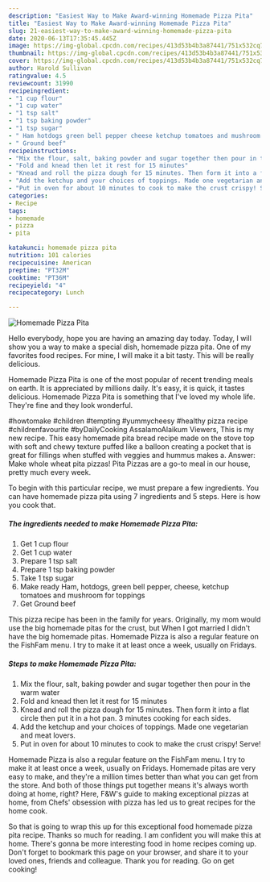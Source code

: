 ```yaml
---
description: "Easiest Way to Make Award-winning Homemade Pizza Pita"
title: "Easiest Way to Make Award-winning Homemade Pizza Pita"
slug: 21-easiest-way-to-make-award-winning-homemade-pizza-pita
date: 2020-06-13T17:35:45.445Z
image: https://img-global.cpcdn.com/recipes/413d53b4b3a87441/751x532cq70/homemade-pizza-pita-recipe-main-photo.jpg
thumbnail: https://img-global.cpcdn.com/recipes/413d53b4b3a87441/751x532cq70/homemade-pizza-pita-recipe-main-photo.jpg
cover: https://img-global.cpcdn.com/recipes/413d53b4b3a87441/751x532cq70/homemade-pizza-pita-recipe-main-photo.jpg
author: Harold Sullivan
ratingvalue: 4.5
reviewcount: 31990
recipeingredient:
- "1 cup flour"
- "1 cup water"
- "1 tsp salt"
- "1 tsp baking powder"
- "1 tsp sugar"
- " Ham hotdogs green bell pepper cheese ketchup tomatoes and mushroom for toppings"
- " Ground beef"
recipeinstructions:
- "Mix the flour, salt, baking powder and sugar together then pour in the warm water"
- "Fold and knead then let it rest for 15 minutes"
- "Knead and roll the pizza dough for 15 minutes. Then form it into a flat circle then put it in a hot pan. 3 minutes cooking for each sides."
- "Add the ketchup and your choices of toppings. Made one vegetarian and meat lovers."
- "Put in oven for about 10 minutes to cook to make the crust crispy! Serve!"
categories:
- Recipe
tags:
- homemade
- pizza
- pita

katakunci: homemade pizza pita 
nutrition: 101 calories
recipecuisine: American
preptime: "PT32M"
cooktime: "PT36M"
recipeyield: "4"
recipecategory: Lunch

---
```



![Homemade Pizza Pita](https://img-global.cpcdn.com/recipes/413d53b4b3a87441/751x532cq70/homemade-pizza-pita-recipe-main-photo.jpg)

Hello everybody, hope you are having an amazing day today. Today, I will show you a way to make a special dish, homemade pizza pita. One of my favorites food recipes. For mine, I will make it a bit tasty. This will be really delicious.

Homemade Pizza Pita is one of the most popular of recent trending meals on earth. It is appreciated by millions daily. It's easy, it is quick, it tastes delicious. Homemade Pizza Pita is something that I've loved my whole life. They're fine and they look wonderful.

#howtomake #children #tempting #yummycheesy #healthy pizza recipe #childrenfavourite #byDailyCooking AssalamoAlaikum Viewers, This is my new recipe. This easy homemade pita bread recipe made on the stove top with soft and chewy texture puffed like a balloon creating a pocket that is great for fillings when stuffed with veggies and hummus makes a. Answer: Make whole wheat pita pizzas! Pita Pizzas are a go-to meal in our house, pretty much every week.


To begin with this particular recipe, we must prepare a few ingredients. You can have homemade pizza pita using 7 ingredients and 5 steps. Here is how you cook that.

<!--inarticleads1-->

##### The ingredients needed to make Homemade Pizza Pita:

1. Get 1 cup flour
1. Get 1 cup water
1. Prepare 1 tsp salt
1. Prepare 1 tsp baking powder
1. Take 1 tsp sugar
1. Make ready  Ham, hotdogs, green bell pepper, cheese, ketchup tomatoes and mushroom for toppings
1. Get  Ground beef


This pizza recipe has been in the family for years. Originally, my mom would use the big homemade pitas for the crust, but When I got married I didn&#39;t have the big homemade pitas. Homemade Pizza is also a regular feature on the FishFam menu. I try to make it at least once a week, usually on Fridays. 

<!--inarticleads2-->

##### Steps to make Homemade Pizza Pita:

1. Mix the flour, salt, baking powder and sugar together then pour in the warm water
1. Fold and knead then let it rest for 15 minutes
1. Knead and roll the pizza dough for 15 minutes. Then form it into a flat circle then put it in a hot pan. 3 minutes cooking for each sides.
1. Add the ketchup and your choices of toppings. Made one vegetarian and meat lovers.
1. Put in oven for about 10 minutes to cook to make the crust crispy! Serve!


Homemade Pizza is also a regular feature on the FishFam menu. I try to make it at least once a week, usually on Fridays. Homemade pitas are very easy to make, and they&#39;re a million times better than what you can get from the store. And both of those things put together means it&#39;s always worth doing at home, right? Here, F&amp;W&#39;s guide to making exceptional pizzas at home, from Chefs&#39; obsession with pizza has led us to great recipes for the home cook. 

So that is going to wrap this up for this exceptional food homemade pizza pita recipe. Thanks so much for reading. I am confident you will make this at home. There's gonna be more interesting food in home recipes coming up. Don't forget to bookmark this page on your browser, and share it to your loved ones, friends and colleague. Thank you for reading. Go on get cooking!

